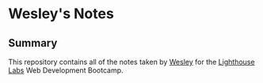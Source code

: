 # Wesley's Notes
## Summary

This repository contains all of the notes taken by [Wesley](https://github.com/wesleyweitianqi) for the [Lighthouse Labs](https://www.lighthouselabs.ca/) Web Development Bootcamp.
